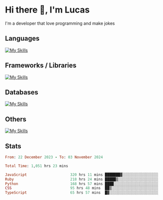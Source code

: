 # Hi there 👋, I'm Lucas

I'm a developer that love programming and make jokes

## Languages
[![My Skills](https://skillicons.dev/icons?i=py,ruby,js,ts,html,css)](https://skillicons.dev)

## Frameworks / Libraries
[![My Skills](https://skillicons.dev/icons?i=django,rails,react,nextjs,tailwind)](https://skillicons.dev)

## Databases
[![My Skills](https://skillicons.dev/icons?i=postgres,mysql)](https://skillicons.dev)

## Others
[![My Skills](https://skillicons.dev/icons?i=docker,git,postman)](https://skillicons.dev)

## Stats
<!--START_SECTION:waka-->

```ruby
From: 22 December 2023 - To: 03 November 2024

Total Time: 1,051 hrs 23 mins

JavaScript                    320 hrs 11 mins ███████▓░░░░░░░░░░░░░░░░░   30.43 %
Ruby                          218 hrs 24 mins █████▒░░░░░░░░░░░░░░░░░░░   20.76 %
Python                        168 hrs 57 mins ████░░░░░░░░░░░░░░░░░░░░░   16.06 %
CSS                           95 hrs 48 mins  ██▒░░░░░░░░░░░░░░░░░░░░░░   09.11 %
TypeScript                    65 hrs 57 mins  █▓░░░░░░░░░░░░░░░░░░░░░░░   06.27 %
```

<!--END_SECTION:waka-->